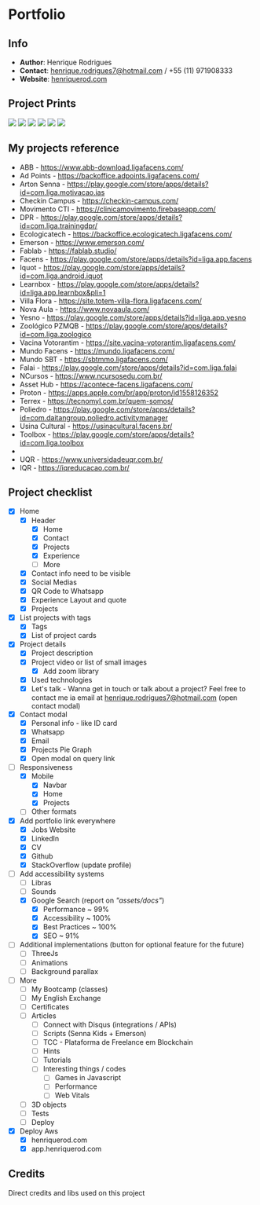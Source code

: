 # Portfolio

## Info

- **Author**: Henrique Rodrigues
- **Contact**: henrique.rodrigues7@hotmail.com / +55 (11) 971908333
- **Website**: [henriquerod.com](https://henriquerod.com)

## Project Prints

![](src/assets/port1.PNG)
![](src/assets/port2.PNG)
![](src/assets/port3.PNG)
![](src/assets/port4.PNG)
![](src/assets/port5.PNG)
![](src/assets/port6.PNG)

## My projects reference

* ABB - https://www.abb-download.ligafacens.com/
* Ad Points - https://backoffice.adpoints.ligafacens.com/
* Arton Senna - https://play.google.com/store/apps/details?id=com.liga.motivacao.ias
* Checkin Campus - https://checkin-campus.com/
* Movimento CTI - https://clinicamovimento.firebaseapp.com/
* DPR - https://play.google.com/store/apps/details?id=com.liga.trainingdpr/
* Ecologicatech - https://backoffice.ecologicatech.ligafacens.com/
* Emerson - https://www.emerson.com/
* Fablab - https://fablab.studio/
* Facens - https://play.google.com/store/apps/details?id=liga.app.facens
* Iquot - https://play.google.com/store/apps/details?id=com.liga.android.iquot
* Learnbox - https://play.google.com/store/apps/details?id=liga.app.learnbox&pli=1
* Villa Flora - https://site.totem-villa-flora.ligafacens.com/
* Nova Aula - https://www.novaaula.com/
* Yesno - https://play.google.com/store/apps/details?id=liga.app.yesno
* Zoológico PZMQB - https://play.google.com/store/apps/details?id=com.liga.zoologico
* Vacina Votorantim - https://site.vacina-votorantim.ligafacens.com/
* Mundo Facens - https://mundo.ligafacens.com/
* Mundo SBT - https://sbtmmo.ligafacens.com/
* Falai - https://play.google.com/store/apps/details?id=com.liga.falai
* NCursos - https://www.ncursosedu.com.br/
* Asset Hub - https://acontece-facens.ligafacens.com/
* Proton - https://apps.apple.com/br/app/proton/id1558126352
* Terrex - https://tecnomyl.com.br/quem-somos/
* Poliedro - https://play.google.com/store/apps/details?id=com.daitangroup.poliedro.activitymanager
* Usina Cultural - https://usinacultural.facens.br/
* Toolbox - https://play.google.com/store/apps/details?id=com.liga.toolbox
*
* UQR - https://www.universidadeuqr.com.br/
* IQR - https://iqreducacao.com.br/

## Project checklist

- [x] Home
  - [x] Header
    - [x] Home
    - [x] Contact
    - [x] Projects
    - [x] Experience
    - [ ] More
  - [x] Contact info need to be visible
  - [x] Social Medias
  - [x] QR Code to Whatsapp
  - [x] Experience Layout and quote
  - [x] Projects
- [x] List projects with tags
  - [x] Tags
  - [x] List of project cards
- [x] Project details
  - [x] Project description
  - [x] Project video or list of small images
    - [x] Add zoom library
  - [x] Used technologies
  - [x] Let's talk - Wanna get in touch or talk about a project? Feel free to contact me ia email at
    henrique.rodrigues7@hotmail.com (open contact modal)
- [x] Contact modal
  - [x] Personal info - like ID card
  - [x] Whatsapp
  - [x] Email
  - [x] Projects Pie Graph
  - [x] Open modal on query link
- [ ] Responsiveness
  - [x] Mobile
    - [x] Navbar
    - [x] Home
    - [x] Projects
  - [ ] Other formats
- [x] Add portfolio link everywhere
  - [x] Jobs Website
  - [x] LinkedIn
  - [x] CV
  - [x] Github
  - [x] StackOverflow (update profile)
- [ ] Add accessibility systems
  - [ ] Libras
  - [ ] Sounds
  - [x] Google Search (report on *"assets/docs"*)
    - [x] Performance ~ 99%
    - [x] Accessibility ~ 100%
    - [x] Best Practices ~ 100%
    - [x] SEO ~ 91%
- [ ] Additional implementations (button for optional feature for the future)
  - [ ] ThreeJs
  - [ ] Animations
  - [ ] Background parallax
- [ ] More
  - [ ] My Bootcamp (classes)
  - [ ] My English Exchange
  - [ ] Certificates
  - [ ] Articles
    - [ ] Connect with Disqus (integrations / APIs)
    - [ ] Scripts (Senna Kids + Emerson)
    - [ ] TCC - Plataforma de Freelance em Blockchain
    - [ ] Hints
    - [ ] Tutorials
    - [ ] Interesting things / codes
      - [ ] Games in Javascript
      - [ ] Performance
      - [ ] Web Vitals
  - [ ] 3D objects
  - [ ] Tests
  - [ ] Deploy
- [x] Deploy Aws
  - [x] henriquerod.com
  - [x] app.henriquerod.com

## Credits

Direct credits and libs used on this project
